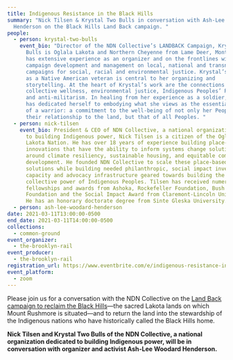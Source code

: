 ```yaml
---
title: Indigenous Resistance in the Black Hills
summary: "Nick Tilsen & Krystal Two Bulls in conversation with Ash-Lee Woodard
  Henderson on the Black Hills Land Back campaign. "
people:
  - person: krystal-two-bulls
    event_bio: "Director of the NDN Collective’s LANDBACK Campaign, Krystal Two
      Bulls is Oglala Lakota and Northern Cheyenne from Lame Deer, Montana. She
      has extensive experience as an organizer and on the frontlines with
      campaign development and management on local, national and transnational
      campaigns for social, racial and environmental justice. Krystal’s identity
      as a Native American veteran is central to her organizing and
      storytelling. At the heart of Krystal’s work are the connections between
      collective wellness, environmental justice, Indigenous Peoples’ Rights,
      and anti-militarism. In healing from her experience as a soldier, Krystal
      has dedicated herself to embodying what she views as the essential quality
      of a warrior: a commitment to the well-being of not only her People and
      their relationship to the land, but that of all Peoples. "
  - person: nick-tilsen
    event_bio: President & CEO of NDN Collective, a national organization dedicated
      to building Indigenous power, Nick Tilsen is a citizen of the Oglala
      Lakota Nation. He has over 18 years of experience building place-based
      innovations that have the ability to inform systems change solutions
      around climate resiliency, sustainable housing, and equitable community
      development. He founded NDN Collective to scale these place-based
      solutions while building needed philanthropic, social impact investment,
      capacity and advocacy infrastructure geared towards building the
      collective power of Indigenous Peoples. Tilsen has received numerous
      fellowships and awards from Ashoka, Rockefeller Foundation, Bush
      Foundation and the Social Impact Award from Claremont-Lincoln University.
      He has an honorary doctorate degree from Sinte Gleska University.
  - person: ash-lee-woodard-henderson
date: 2021-03-11T13:00:00-0500
end_date: 2021-03-11T14:00:00-0500
collections:
  - common-ground
event_organizer:
  - the-brooklyn-rail
event_producer:
  - the-brooklyn-rail
registration_url: https://www.eventbrite.com/e/indigenous-resistance-in-the-black-hills-tickets-143662441229
event_platform:
  - zoom
---
```

Please join us for a conversation with the NDN Collective on the [Land Back campaign to reclaim the Black Hills](https://ndncollective.org/ndn-collective-calls-for-closure-of-mount-rushmore-and-for-the-black-hills-to-be-returned-to-the-lakota/)—the sacred Lakota lands on which Mount Rushmore is situated—and to return the land into the stewardship of the Indigenous nations who have historically called the Black Hills home.

**Nick Tilsen and Krystal Two Bulls of the NDN Collective, a national organization dedicated to building Indigenous power, will be in conversation with organizer and activist Ash-Lee Woodard Henderson.**